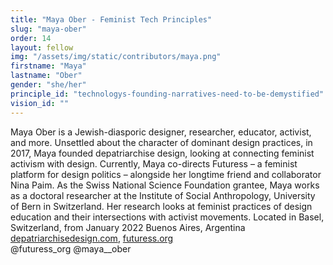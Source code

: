 ```yaml
---
title: "Maya Ober - Feminist Tech Principles"
slug: "maya-ober"
order: 14
layout: fellow
img: "/assets/img/static/contributors/maya.png"
firstname: "Maya"
lastname: "Ober"
gender: "she/her"
principle_id: "technologys-founding-narratives-need-to-be-demystified"
vision_id: ""
---
```

Maya Ober is a Jewish-diasporic designer, researcher, educator, activist, and more. Unsettled about the character of dominant design practices, in 2017, Maya founded depatriarchise design, looking at connecting feminist activism with design. Currently, Maya co-directs Futuress – a feminist platform for design politics – alongside her longtime friend and collaborator Nina Paim.  As the Swiss National Science Foundation grantee, Maya works as a doctoral researcher at the Institute of Social Anthropology, University of Bern in Switzerland. Her research looks at feminist practices of design education and their intersections with activist movements.
Located in Basel, Switzerland, from January 2022 Buenos Aires, Argentina <br>
[depatriarchisedesign.com](https://depatriarchisedesign.com), [futuress.org](https://futuress.org) <br>
@futuress_org @maya__ober

